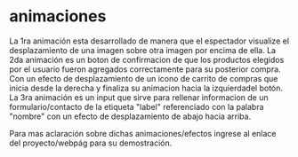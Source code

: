 # animaciones
La 1ra animación esta desarrollado de manera que el espectador visualize el desplazamiento de una imagen sobre otra imagen por encima de ella.
La 2da animación es un boton de confirmacion de que los productos elegidos por el usuario fueron agregados correctamente para su posterior compra. Con un efecto de desplazamiento de un icono de carrito de compras que inicia desde la derecha y finaliza su animacion hacia la izquierdadel botón.
La 3ra animación es un input que sirve para rellenar informacion de un formulario/contacto de la etiqueta "label" referenciado con la palabra "nombre" con un efecto de desplazamiento de abajo hacia arriba.

Para mas aclaración sobre dichas animaciones/efectos ingrese al enlace del proyecto/webpág para su demostración.
